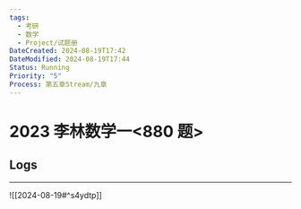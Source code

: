 ```yaml
---
tags:
  - 考研
  - 数学
  - Project/试题册
DateCreated: 2024-08-19T17:42
DateModified: 2024-08-19T17:44
Status: Running
Priority: "5"
Process: 第五章Stream/九章
---
```


# 2023 李林数学一<880 题>

## Logs
---
![[2024-08-19#^s4ydtp]]
